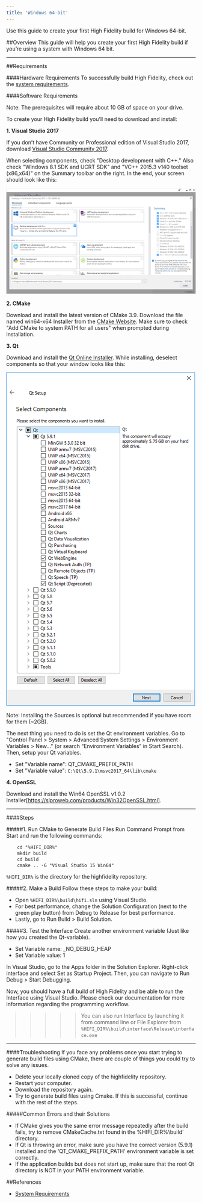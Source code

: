 ```yaml
---
title: 'Windows 64-bit'
---
```


Use this guide to create your first High Fidelity build for Windows 64-bit.

##Overview
This guide will help you create your first High Fidelity build if you’re using a system with Windows 64 bit. 

--------------

##Requirements

####Hardware Requirements
To successfully build High Fidelity, check out the [system requirements](http://localhost/get-started/requirements). 


####Software Requirements

Note: The prerequisites will require about 10 GB of space on your drive.

To create your High Fidelity build you’ll need to download and install: 

**1. Visual Studio 2017**

If you don’t have Community or Professional edition of Visual Studio 2017, download [Visual Studio Community 2017](https://www.visualstudio.com/downloads/). 

When selecting components, check "Desktop development with C++." Also check "Windows 8.1 SDK and UCRT SDK" and "VC++ 2015.3 v140 toolset (x86,x64)" on the Summary toolbar on the right. In the end, your screen should look like this:

![img](vs2017-comp.png)

**2. CMake**     

Download and install the latest version of CMake 3.9. Download the file named  win64-x64 Installer from the [CMake Website](https://cmake.org/download/). Make sure to check "Add CMake to system PATH for all users" when prompted during installation.

**3. Qt**              

Download and install the [Qt Online Installer](https://www.qt.io/download-open-source/?hsCtaTracking=f977210e-de67-475f-a32b-65cec207fd03%7Cd62710cd-e1db-46aa-8d4d-2f1c1ffdacea). While installing, deselect components so that your window looks like this:

![img](qt-comp.png)

Note: Installing the Sources is optional but recommended if you have room for them (~2GB). 

The next thing you need to do is set the Qt environment variables. Go to "Control Panel > System > Advanced System Settings > Environment Variables > New..." (or search “Environment Variables” in Start Search). Then, setup your Qt variables.  
* Set "Variable name": QT_CMAKE_PREFIX_PATH 
* Set "Variable value":  `C:\Qt\5.9.1\msvc2017_64\lib\cmake` 

**4. OpenSSL**

Download and install the Win64 OpenSSL v1.0.2 Installer[https://slproweb.com/products/Win32OpenSSL.html].                     


---------------------------


####Steps

#####1. Run CMake to Generate Build Files 
Run Command Prompt from Start and run the following commands: 

		cd "%HIFI_DIR%"
		mkdir build
		cd build 
		cmake .. -G "Visual Studio 15 Win64"

`%HIFI_DIR%` is the directory for the highfidelity repository.


#####2. Make a Build
Follow these steps to make your build:
* Open  `%HIFI_DIR%\build\hifi.sln`  using Visual Studio.
* For best performance, change the Solution Configuration (next to the green play button) from Debug to Release for best performance.
* Lastly, go to Run Build > Build Solution.


#####3. Test the Interface
Create another environment variable (Just like how you created the Qt-variable).

* Set Variable name: _NO_DEBUG_HEAP
* Set Variable value: 1

In Visual Studio, go to the Apps folder in the Solution Explorer. Right-click interface and select Set as Startup Project. Then, you can navigate to Run Debug > Start Debugging.

Now, you should have a full build of High Fidelity and be able to run the Interface using Visual Studio. Please check our documentation for more information regarding the programming workflow.

>>>>> You can also run Interface by launching it from command line or File Explorer from `%HIFI_DIR%\build\interface\Release\interface.exe`

---------------------------------------------------------------


####Troubleshooting
If you face any problems once you start trying to generate build files using CMake, there are couple of things you could try to solve any issues.
* Delete your locally cloned copy of the highfidelity repository.
* Restart your computer.
* Download the repository again.
* Try to generate build files using Cmake. If this is successful, continue with the rest of the steps.

#####Common Errors and their Solutions
* If CMake gives you the same error message repeatedly after the build fails, try to remove CMakeCache.txt found in the %HIFI_DIR%\build' directory.
* If Qt is throwing an error, make sure you have the correct version (5.9.1) installed and the 'QT_CMAKE_PREFIX_PATH' environment variable is set correctly.
* If the application builds but does not start up, make sure that the root Qt directory is NOT in your PATH environment variable.


##References
* [System Requirements](http://localhost/get-started/requirements)
